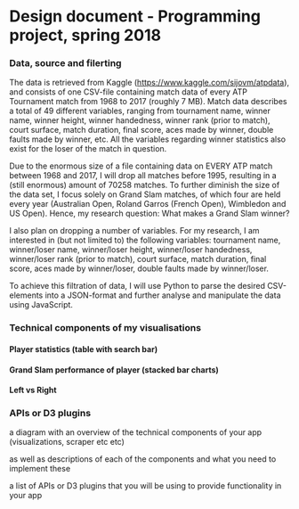 # Design document - Programming project, spring 2018

### Data, source and filerting

The data is retrieved from Kaggle (https://www.kaggle.com/sijovm/atpdata), and consists of one CSV-file containing match data of every ATP Tournament match from 1968 to 2017 (roughly 7 MB). Match data describes a total of 49 different variables, ranging from tournament name, winner name, winner height, winner handedness, winner rank (prior to match), court surface, match duration, final score, aces made by winner, double faults made by winner, etc. All the variables regarding winner statistics also exist for the loser of the match in question.

Due to the enormous size of a file containing data on EVERY ATP match between 1968 and 2017, I will drop all matches before 1995, resulting in a (still enormous) amount of 70258 matches. To further diminish the size of the data set, I focus solely on Grand Slam matches, of which four are held every year (Australian Open, Roland Garros (French Open), Wimbledon and US Open). Hence, my research question: What makes a Grand Slam winner?

I also plan on dropping a number of variables. For my research, I am interested in (but not limited to) the following variables: tournament name, winner/loser name, winner/loser height, winner/loser handedness, winner/loser rank (prior to match), court surface, match duration, final score, aces made by winner/loser, double faults made by winner/loser. 

To achieve this filtration of data, I will use Python to parse the desired CSV-elements into a JSON-format and further analyse and manipulate the data using JavaScript.

### Technical components of my visualisations

#### Player statistics (table with search bar)

#### Grand Slam performance of player (stacked bar charts)

#### Left vs Right

### APIs or D3 plugins

a diagram with an overview of the technical components of your app (visualizations, scraper etc etc)

as well as descriptions of each of the components and what you need to implement these

a list of APIs or D3 plugins that you will be using to provide functionality in your app
